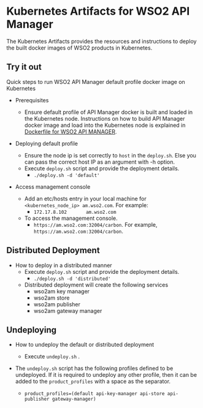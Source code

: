 # Kubernetes Artifacts for WSO2 API Manager #
The Kubernetes Artifacts provides the resources and instructions to deploy the built docker images of WSO2 products in Kubernetes.

## Try it out
Quick steps to run WSO2 API Manager default profile docker image on Kubernetes

* Prerequisites
    - Ensure default profile of API Manager docker is built and loaded in the Kubernetes node.
    Instructions on how to build API Manager docker image and load into the Kubernetes node is explained in [Dockerfile for WSO2 API MANAGER](https://github.com/wso2/dockerfiles/tree/master/wso2am/README.md#building-the-docker-images).

* Deploying default profile
    - Ensure the node ip is set correctly to `host` in the `deploy.sh`.
      Else you can pass the correct host IP as an argument with -h option.
    - Execute `deploy.sh` script and provide the deployment details.
        + `./deploy.sh -d 'default'`

* Access management console
    - Add an etc/hosts entry in your local machine for `<kubernetes_node_ip> am.wso2.com`. For example:
        + `172.17.8.102       am.wso2.com`
    - To access the management console.
        +  `https://am.wso2.com:32004/carbon`. For example, `https://am.wso2.com:32004/carbon`.

## Distributed Deployment
          
* How to deploy in a distributed manner
    - Execute `deploy.sh` script and provide the deployment details.
        + `./deploy.sh -d 'distributed'`
    - Distributed deployment will create the following services 
        + wso2am key manager
        + wso2am store
        + wso2am publisher
        + wso2am gateway manager

## Undeploying

* How to undeploy the default or distributed deployment
    - Execute `undeploy.sh` .
        
* The `undeploy.sh` script has the following profiles defined to be undeployed. If it is required to undeploy any other profile, then it can be added to the `product_profiles` with a space as the separator.
    - `product_profiles=(default api-key-manager api-store api-publisher gateway-manager)`
